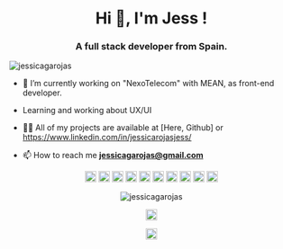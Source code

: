 <h1 align="center">Hi 👋, I'm Jess !</h1>
<h3 align="center">A full stack developer from Spain.</h3>
<p align="left"> <img src="https://komarev.com/ghpvc/?username=jessicagarojas" alt="jessicagarojas" /> </p>

- 🔭 I’m currently working on "NexoTelecom" with MEAN, as front-end developer.

- Learning and working about UX/UI 


- 👨‍💻 All of my projects are available at [Here, Github] or https://www.linkedin.com/in/jessicarojasjess/

- 📫 How to reach me **jessicagarojas@gmail.com**

<p align="center"> 
<img src="https://cdn.jsdelivr.net/npm/simple-icons@3.0.1/icons/angular.svg" alt="angularjs" width="20" height="20"/>
<img src="https://cdn.jsdelivr.net/npm/simple-icons@3.0.1/icons/git.svg" alt="git" width="20" height="20"/>
<img src="https://cdn.jsdelivr.net/npm/simple-icons@3.0.1/icons/bootstrap.svg" alt="bootstrap" width="20" height="20"/> 
<img src="https://cdn.jsdelivr.net/npm/simple-icons@3.0.1/icons/css3.svg" alt="css3" width="20" height="20"/>
<img src="https://cdn.jsdelivr.net/npm/simple-icons@3.0.1/icons/mysql.svg" alt="mysql" width="20" height="20"/>
<img src="https://cdn.jsdelivr.net/npm/simple-icons@3.0.1/icons/react.svg" alt="react" width="20" height="20"/>
<img src="https://cdn.jsdelivr.net/npm/simple-icons@3.0.1/icons/html5.svg" alt="html5" width="20" height="20"/>
<img src="https://cdn.jsdelivr.net/npm/simple-icons@3.0.1/icons/javascript.svg" alt="javascript" width="20" height="20"/>
<img src="https://cdn.jsdelivr.net/npm/simple-icons@3.0.1/icons/nodemon.svg" alt="node" width="20" height="20"/>
<img src="https://cdn.jsdelivr.net/npm/simple-icons@3.0.1/icons/mongodb.svg" alt="mongodb" width="20" height="20"/>


</p>
<p align="center"> 
<img src="https://github-readme-stats.vercel.app/api?username=jessicagarojas&show_icons=true" alt="jessicagarojas" />
</p>

<p align="center">
<a href="https://instagram.com/jessica_rojas_jess" target="blank"><img align="center" src="https://cdn.jsdelivr.net/npm/simple-icons@3.0.1/icons/instagram.svg" alt="jessica_rojas_jess" height="20" width="20" /></a>
</p>

<p align="center">
<a href="https://www.linkedin.com/in/jessicarojasjess/" target="blank"><img align="center" src="https://cdn.jsdelivr.net/npm/simple-icons@3.0.1/icons/linkedin.svg" alt="jessica_rojas_linkedin" height="20" width="20" /></a>
</p>
